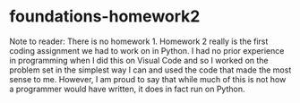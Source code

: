 # foundations-homework2
Note to reader:
There is no homework 1. Homework 2 really is the first coding assignment we had to work on in Python. I had no prior experience in programming when I did this on Visual Code and so I worked on the problem set in the simplest way I can and used the code that made the most sense to me. However, I am proud to say that while much of this is not how a programmer would have written, it does in fact run on Python. 



